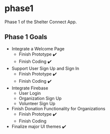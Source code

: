 # phase1

Phase 1 of the Shelter Connect App.

## Phase 1 Goals

- Integrate a Welcome Page
  - Finish Prototype ✔️
  - Finish Coding ✔️
- Support User Sign Up and Sign In
  - Finish Prototype ✔️
  - Finish Coding ✔️
- Integrate Firebase 
  - User Login
  - Organization Sign Up
  - Volunteer Sign Up
- Finish Donation Functionality for Organizations
  - Finish Prototype ✔️
  - Finish Coding
- Finalize major UI themes ✔️

